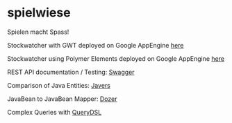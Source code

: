 # spielwiese
Spielen macht Spass!

Stockwatcher with GWT deployed on Google AppEngine [here](https://1-dot-mystockwatcher-155409.appspot.com/ "Stockwatcher with GWT")

Stockwatcher using Polymer Elements deployed on Google AppEngine [here](https://mystockwatcher-usingtemplates.appspot.com/ "Polymer frontend, Spring Boot backend")

REST API documentation / Testing: [Swagger](http://swagger.io/swagger-ui/ "Swagger UI")

Comparison of Java Entities: [Javers](http://javers.org/ "Javers")

JavaBean to JavaBean Mapper: [Dozer](http://dozer.sourceforge.net/ "Dozer")

Complex Queries with [QueryDSL](http://www.querydsl.com/ "QueryDSL")

